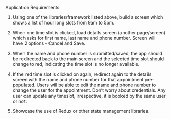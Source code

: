 Application Requirements: 

1. Using one of the libraries/framework listed above, build a screen which shows a list of hour long slots from 9am to 5pm. 

2. When one time slot is clicked, load details screen (another page/screen) which asks for first name, last name and phone number. Screen will have 2 options - Cancel and Save. 

3. When the name and phone number is submitted/saved, the app should be redirected back to the main screen and the selected time slot should change to red, indicating the time slot is no longer available. 

4. If the red time slot is clicked on again, redirect again to the details screen with the name and phone number for that appointment pre-populated. Users will be able to edit the name and phone number to change the user for the appointment. Don’t worry about credentials. Any user can update any timeslot, irrespective, it is booked by the same user or not. 

5. Showcase the use of Redux or other state management libraries.
